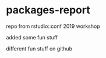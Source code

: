 # packages-report
repo from rstudio::conf 2019 workshop

added some fun stuff

different fun stuff on github

